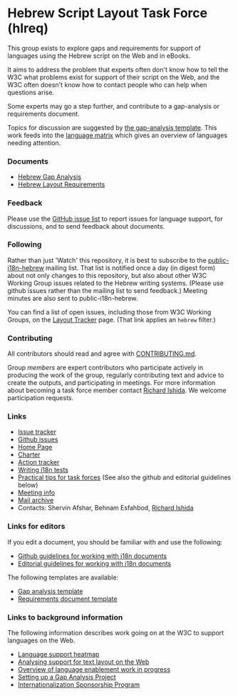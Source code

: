 # Hebrew Script Layout Task Force (hlreq)

This group exists to explore gaps and requirements for support of languages using the Hebrew script on the Web and in eBooks.

It aims to address the problem that experts often don't know how to tell the W3C what problems exist for support of their script on the Web, and the W3C often doesn't know how to contact people who can help when questions arise.

Some experts may go a step further, and contribute to a gap-analysis or requirements document.

Topics for discussion are suggested by [the gap-analysis template](http://w3c.github.io/i18n-activity/templates/gap-analysis/gap-analysis_template.html). This work feeds into the [language matrix](http://w3c.github.io/typography/gap-analysis/language-matrix.html) which gives an overview of languages needing attention.

### Documents
- [Hebrew Gap Analysis](https://w3c.github.io/hlreq/gap-analysis)
- [Hebrew Layout Requirements](https://w3c.github.io/hlreq/)

### Feedback
Please use the [GitHub issue list](https://github.com/w3c/hlreq/issues) to report issues for language support, for discussions, and to send feedback about documents.

### Following
Rather than just 'Watch' this repository, it is best to subscribe to the [public-i18n-hebrew](https://lists.w3.org/Archives/Public/public-i18n-hebrew/) mailing list. That list is notified once a day (in digest form) about not only changes to this repository, but also about other W3C Working Group issues related to the Hebrew writing systems. (Please use github issues rather than the mailing list to send feedback.)  Meeting minutes are also sent to public-i18n-hebrew.

You can find a list of open issues, including those from W3C Working Groups, on the [Layout Tracker](http://w3c.github.io/i18n-activity/textlayout/?filter=hebrew) page. (That link applies an `hebrew` filter.)


### Contributing

All contributors should read and agree with [CONTRIBUTING.md](https://github.com/w3c/hlreq/blob/gh-pages/CONTRIBUTING.md).

Group _members_ are expert contributors who participate actively in producing the work of the group, regularly contributing text and advice to create the outputs, and participating in meetings. For more information about becoming a task force member contact [Richard Ishida](mailto:ishida@w3.org). We welcome participation requests.

### Links
- [Issue tracker](http://w3c.github.io/i18n-activity/textlayout/?filter=hebrew)
- [Github issues](https://github.com/w3c/hlreq/issues)
- [Home Page](https://w3c.github.io/hlreq/homepage/)
- [Charter](http://w3c.github.io/hlreq/charter/)
- [Action tracker](https://www.w3.org/International/groups/hebrew-layout/track/actions/open)
- [Writing i18n tests](https://github.com/w3c/i18n-activity/wiki/Writing-i18n-tests)
- [Practical tips for task forces](https://w3c.github.io/i18n-activity/guidelines/process.html) (See also the github and editorial guidelines below)
- [Meeting info](https://www.w3.org/2017/07/hlreq-meeting-info.html)
- [Mail archive](https://lists.w3.org/Archives/Public/public-i18n-hebrew/)
- Contacts: Shervin Afshar, Behnam Esfahbod, [Richard Ishida](mailto:ishida@w3.org)

### Links for editors
If you edit a document, you should be familiar with and use the following:

- [Github guidelines for working with i18n documents](http://w3c.github.io/i18n-activity/guidelines/github)
- [Editorial guidelines for working with i18n documents](http://w3c.github.io/i18n-activity/guidelines/editing)

The following templates are available:
- [Gap analysis template](http://w3c.github.io/i18n-activity/templates/gap-analysis/gap-analysis_template.html)
- [Requirements document template](http://w3c.github.io/i18n-activity/templates/lreq_doc/gap-analysis_template.html)

### Links to background information
The following information describes work going on at the W3C to support languages on the Web.
- [Language support heatmap](http://w3c.github.io/typography/gap-analysis/language-matrix.html)
- [Analysing support for text layout on the Web](https://github.com/w3c/i18n-discuss/wiki/Analysing-support-for-text-layout-on-the-Web)
- [Overview of language enablement work in progress](https://www.w3.org/International/layout)
- [Setting up a Gap Analysis Project](https://github.com/w3c/typography/wiki/Setting-up-a-Gap-Analysis-Project)
- [Internationalization Sponsorship Program](https://www.w3.org/International/sponsorship/)
